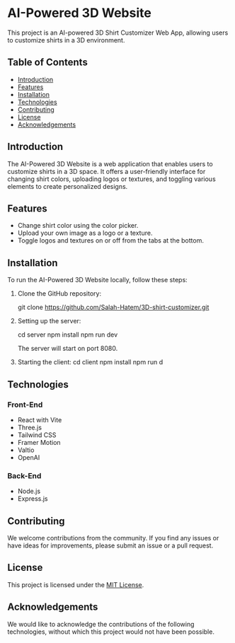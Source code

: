 # AI-Powered 3D Website

This project is an AI-powered 3D Shirt Customizer Web App, allowing users to customize shirts in a 3D environment.

## Table of Contents

- [Introduction](#introduction)
- [Features](#features)
- [Installation](#installation)
- [Technologies](#technologies)
- [Contributing](#contributing)
- [License](#license)
- [Acknowledgements](#acknowledgements)

## Introduction

The AI-Powered 3D Website is a web application that enables users to customize shirts in a 3D space. It offers a user-friendly interface for changing shirt colors, uploading logos or textures, and toggling various elements to create personalized designs.

## Features

- Change shirt color using the color picker.
- Upload your own image as a logo or a texture.
- Toggle logos and textures on or off from the tabs at the bottom.

## Installation

To run the AI-Powered 3D Website locally, follow these steps:

1. Clone the GitHub repository:
   
    git clone https://github.com/Salah-Hatem/3D-shirt-customizer.git

2. Setting up the server:

    cd server
    npm install
    npm run dev

    The server will start on port 8080.

3. Starting the client:
    cd client
    npm install
    npm run d


## Technologies

### Front-End

- React with Vite
- Three.js
- Tailwind CSS
- Framer Motion
- Valtio
- OpenAI

### Back-End

- Node.js
- Express.js

## Contributing

We welcome contributions from the community. If you find any issues or have ideas for improvements, please submit an issue or a pull request.

## License

This project is licensed under the [MIT License](LICENSE.md).

## Acknowledgements

We would like to acknowledge the contributions of the following technologies, without which this project would not have been possible.



